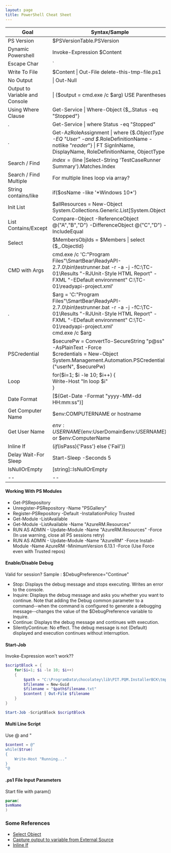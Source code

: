 ```yaml
---
layout: page
title: PowerShell Cheat Sheet
---
```



| Goal | Syntax/Sample |
| -- | -- |
| PS Version | $PSVersionTable.PSVersion |
| Dynamic Powershell | Invoke-Expression $Content |
| Escape Char | ` |
| Write To File | $Content \| Out-File delete-this-tmp-file.ps1 |
| No Output | \| Out-Null |
| Output to Variable and Console | \| ($output = cmd.exe /c $arg) USE Parentheses! |
| Using Where Clause | Get-Service \| Where-Object {$_.Status -eq "Stopped"} |
| . | Get-Service \| where Status -eq "Stopped" |
| . | Get-AzRoleAssignment \| where {$_.ObjectType -EQ "User" -and $_.RoleDefinitionName -notlike "*reader*"} \| FT SignInName, DisplayName, RoleDefinitionName, ObjectType |
| Search / Find | $index = ($line \|Select-String 'TestCaseRunner Summary').Matches.Index |
| Search / Find Multiple | For multiple lines loop via array? |
| String contains/like | if($osName -like '\*Windows 10\*') |
| Init List | $allResources = New-Object System.Collections.Generic.List[System.Object] |
| List Contains/Except | Compare-Object -ReferenceObject @("A","B","D") -DifferenceObject @("C","D") -IncludeEqual |
| Select | $MembersObjIds = $Members \| select {$_.ObjectId} |
| CMD with Args | cmd.exe /c 'C:\"Program Files"\SmartBear\ReadyAPI-2.7.0\bin\testrunner.bat -r -a -j -fC:\TC-01\Results "-RJUnit-Style HTML Report" -FXML "-EDefault environment" C:\TC-01\readyapi-project.xml'
| . | $arg = 'C:\"Program Files"\SmartBear\ReadyAPI-2.7.0\bin\testrunner.bat -r -a -j -fC:\TC-01\Results "-RJUnit-Style HTML Report" -FXML "-EDefault environment" C:\TC-01\readyapi-project.xml' <br> cmd.exe /c $arg |
| PSCredential | $securePw = ConvertTo-SecureString "p@ss" -AsPlainText -Force <br> $credentials = New-Object System.Management.Automation.PSCredential ("userN", $securePw) |
| Loop | for($i=1; $i -le 10; $i++) {<br>Write-Host "In loop $i"<br>} |
| Date Format | [$(Get-Date -Format "yyyy-MM-dd HH:mm:ss")] |
| Get Computer Name | $env:COMPUTERNAME or hostname |
| Get User Name | $env:USERNAME ($env:UserDomain\$env:USERNAME) or $env:ComputerName|
| Inline If | $(if ($isPass){'Pass'} else {'Fail'}) |
| Delay Wait-For Sleep | Start-Sleep -Seconds 5 |
| IsNullOrEmpty | [string]::IsNullOrEmpty |
| -- | -- |


#### Working With PS Modules
* Get-PSRepository
* Unregister-PSRepository -Name "PSGallery"
* Register-PSRepository -Default -InstallationPolicy Trusted
* Get-Module -ListAvailable
* Get-Module -ListAvailable -Name "AzureRM.Resources"
* RUN AS ADMIN - Update-Module -Name "AzureRM.Resources" -Force (In use warning, close all PS sessions retry)
* RUN AS ADMIN - Update-Module -Name "AzureRM" -Force
Install-Module -Name AzureRM -MinimumVersion 6.13.1 -Force (Use Force even with Trusted repos)

#### Enable/Disable Debug
Valid for session?
Sample : $DebugPreference="Continue"
* Stop: Displays the debug message and stops executing. Writes an error to the console.
* Inquire: Displays the debug message and asks you whether you want to continue. Note that adding the Debug common parameter to a command--when the command is configured to generate a debugging message--changes the value of the $DebugPreference variable to Inquire. 
* Continue: Displays the debug message and continues with execution.
* SilentlyContinue: No effect. The debug message is not (Default) displayed and execution continues without interruption.

#### Start-Job
Invoke-Expression won't work??
```powershell
$scriptBlock = {
    for($i=1; $i -le 10; $i++)
    {
        $path = "C:\ProgramData\chocolatey\lib\PIT.PQM.InstallerBCK\tmp\"
        $filename = New-Guid
        $filename = "$path$filename.txt"
        $content | Out-File $filename
    }
}

Start-Job -ScriptBlock $scriptBlock
```

#### Multi Line Script
Use @ and "
```powershell
$content = @"
while($true)
{
    Write-Host "Running..."
}
"@
```

#### .ps1 File Input Parameters
Start file with param()
```powershell
param(
$vmName
)
```
### Some References
* [Select Object](https://stackoverflow.com/questions/30149311/powershell-dot-notation-vs-select-object)
* [Capture output to variable from External Source](https://stackoverflow.com/questions/8097354/how-do-i-capture-the-output-into-a-variable-from-an-external-process-in-powershe/35980675)
* [Inline If](https://stackoverflow.com/questions/25682507/powershell-inline-if-iif)
